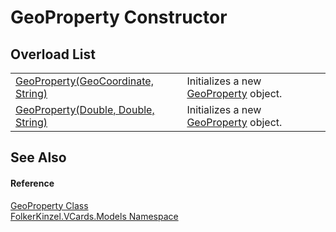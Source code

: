 # GeoProperty Constructor


## Overload List
<table>
<tr>
<td><a href="3f3df647-8b2f-259f-1d34-d638a2ce198c.md">GeoProperty(GeoCoordinate, String)</a></td>
<td>Initializes a new <a href="cebf2b25-a331-1126-b40d-697dc18dcb72.md">GeoProperty</a> object.</td></tr>
<tr>
<td><a href="b2c8e08c-f2c8-bcf2-17b7-f66dc4d7c0da.md">GeoProperty(Double, Double, String)</a></td>
<td>Initializes a new <a href="cebf2b25-a331-1126-b40d-697dc18dcb72.md">GeoProperty</a> object.</td></tr>
</table>

## See Also


#### Reference
<a href="cebf2b25-a331-1126-b40d-697dc18dcb72.md">GeoProperty Class</a>  
<a href="10623553-9342-5b8f-9df4-6e7d1075f3df.md">FolkerKinzel.VCards.Models Namespace</a>  
